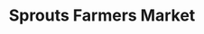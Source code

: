 ---
title: "Sprouts Farmers Market"
url: /san-diego/sprouts-farmers-market-mira-mesa-boulevard/
shop: Supermarkt
---